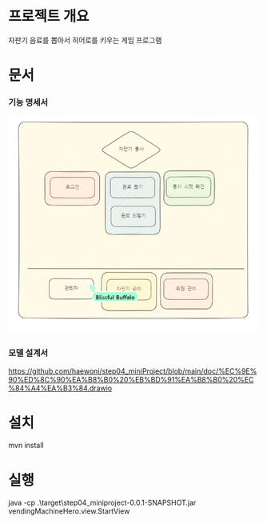 # 프로젝트 개요

자판기 음료를 뽑아서 히어로를 키우는 게임 프로그램

# 문서

### 기능 명세서

![Example Image](doc/자판기용사_기능명세서.png)


### 모델 설계서
https://github.com/haewoni/step04_miniProject/blob/main/doc/%EC%9E%90%ED%8C%90%EA%B8%B0%20%EB%BD%91%EA%B8%B0%20%EC%84%A4%EA%B3%84.drawio

# 설치

mvn install

# 실행

java -cp .\target\step04_miniproject-0.0.1-SNAPSHOT.jar vendingMachineHero.view.StartView

